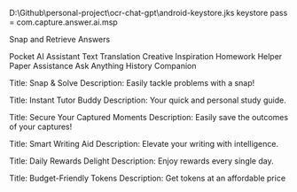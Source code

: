 D:\Github\personal-project\ocr-chat-gpt\android-keystore.jks
keystore pass = com.capture.answer.ai.msp


Snap and Retrieve Answers

Pocket AI Assistant
Text Translation
Creative Inspiration
Homework Helper
Paper Assistance
Ask Anything
History Companion
 

Title: Snap & Solve
Description: Easily tackle problems with a snap!

Title: Instant Tutor Buddy
Description: Your quick and personal study guide.

Title: Secure Your Captured Moments
Description: Easily save the outcomes of your captures!

Title: Smart Writing Aid
Description: Elevate your writing with intelligence.


Title: Daily Rewards Delight
Description: Enjoy rewards every single day.

Title: Budget-Friendly Tokens
Description: Get tokens at an affordable price

